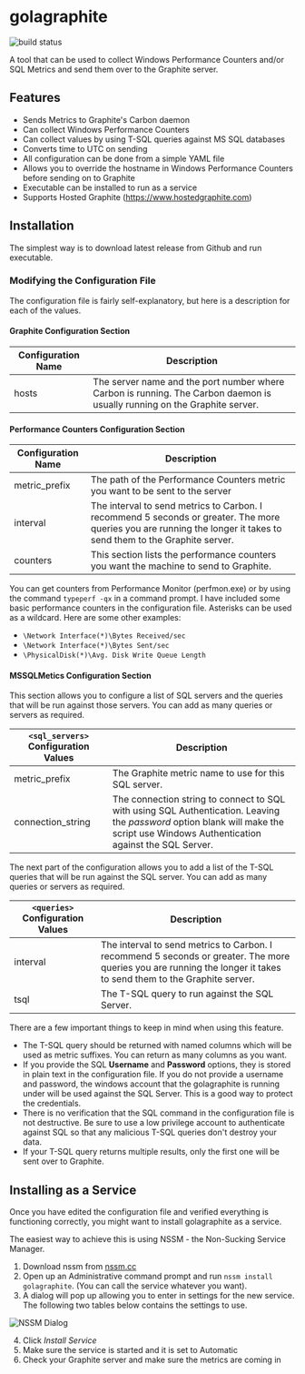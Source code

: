 # golagraphite

![build status](https://travis-ci.org/mavlyutov/golagraphite.svg)

A tool that can be used to collect Windows Performance Counters and/or SQL Metrics and send them over to the Graphite server.

## Features

* Sends Metrics to Graphite's Carbon daemon
* Can collect Windows Performance Counters
* Can collect values by using T-SQL queries against MS SQL databases
* Converts time to UTC on sending
* All configuration can be done from a simple YAML file
* Allows you to override the hostname in Windows Performance Counters before sending on to Graphite
* Executable can be installed to run as a service
* Supports Hosted Graphite (https://www.hostedgraphite.com)

## Installation

The simplest way is to download latest release from Github and run executable.

### Modifying the Configuration File

The configuration file is fairly self-explanatory, but here is a description for each of the values.

#### Graphite Configuration Section

Configuration Name | Description
--- | ---
hosts | The server name and the port number where Carbon is running. The Carbon daemon is usually running on the Graphite server.

#### Performance Counters Configuration Section

Configuration Name | Description
--- | ---
metric_prefix | The path of the Performance Counters metric you want to be sent to the server
interval | The interval to send metrics to Carbon. I recommend 5 seconds or greater. The more queries you are running the longer it takes to send them to the Graphite server.
counters | This section lists the performance counters you want the machine to send to Graphite.

You can get counters from Performance Monitor (perfmon.exe) or by using the command `typeperf -qx` in a command prompt.
I have included some basic performance counters in the configuration file. Asterisks can be used as a wildcard.
Here are some other examples:

* `\Network Interface(*)\Bytes Received/sec`
* `\Network Interface(*)\Bytes Sent/sec`
* `\PhysicalDisk(*)\Avg. Disk Write Queue Length`

#### MSSQLMetics Configuration Section

This section allows you to configure a list of SQL servers and the queries that will be run against those servers. You can add as many queries or servers as required.

`<sql_servers>` Configuration Values | Description
--- | ---
metric_prefix | The Graphite metric name to use for this SQL server.
connection_string | The connection string to connect to SQL with using SQL Authentication. Leaving the *password* option blank will make the script use Windows Authentication against the SQL Server.

The next part of the configuration allows you to add a list of the T-SQL queries that will be run against the SQL server. You can add as many queries or servers as required.

`<queries>` Configuration Values | Description
--- | ---
interval | The interval to send metrics to Carbon. I recommend 5 seconds or greater. The more queries you are running the longer it takes to send them to the Graphite server.
tsql | The T-SQL query to run against the SQL Server.

There are a few important things to keep in mind when using this feature.

* The T-SQL query should be returned with named columns which will be used as metric suffixes. You can return as many columns as you want.
* If you provide the SQL **Username** and **Password** options, they is stored in plain text in the configuration file. If you do not provide a username and password, the windows account that the golagraphite is running under will be used against the SQL Server. This is a good way to protect the credentials.
* There is no verification that the SQL command in the configuration file is not destructive. Be sure to use a low privilege account to authenticate against SQL so that any malicious T-SQL queries don't destroy your data.
* If your T-SQL query returns multiple results, only the first one will be sent over to Graphite.

## Installing as a Service

Once you have edited the configuration file and verified everything is functioning correctly, you might want to install golagraphite as a service.

The easiest way to achieve this is using NSSM - the Non-Sucking Service Manager.

1. Download nssm from [nssm.cc](http://nssm.cc)
2. Open up an Administrative command prompt and run `nssm install golagraphite`. (You can call the service whatever you want).
3. A dialog will pop up allowing you to enter in settings for the new service. The following two tables below contains the settings to use.

![NSSM Dialog](http://i.imgur.com/6xjVkkT.png "NSSM Dialog")

4. Click *Install Service*
5. Make sure the service is started and it is set to Automatic
6. Check your Graphite server and make sure the metrics are coming in
